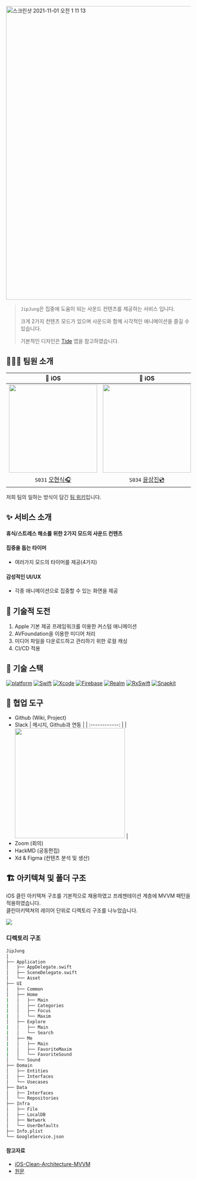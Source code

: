 <img width="800" alt="스크린샷 2021-11-01 오전 1 11 13" src="https://user-images.githubusercontent.com/38206212/139592483-d48d6519-27c7-4d80-8de7-8031654168a0.png">

> `JipJung`은 집중에 도움이 되는 사운드 컨텐츠를 제공하는 서비스 입니다.
> 
> 크게 2가지 컨텐츠 모드가 있으며 사운드와 함께 시각적인 애니메이션을 즐길 수 있습니다.
> 
> 기본적인 디자인은 [Tide](https://apps.apple.com/kr/app/tide-sleep-focus-meditation/id1077776989) 앱을 참고하였습니다.

## 👨🏻‍💻 팀원 소개

|  iOS |  iOS |  iOS |  iOS |  
| :------------: | :------------: | :------------: | :------------: |
|  <img width=240 src=https://media.giphy.com/media/szf5P2VvfOeShdnhOc/giphy.gif>  | <img width=240 src=https://user-images.githubusercontent.com/40790219/139001161-87c697a8-bb79-4feb-b0ef-514f3af25a82.jpeg> | <img width=240 src=https://user-images.githubusercontent.com/68768628/138987287-3f3afb65-2219-4e7f-a66d-62facb620776.gif>  | <img width=240 src=https://user-images.githubusercontent.com/38206212/139246077-5e48b153-3a0a-414a-ae6c-2bd4b76cde22.gif>  |
|  `S031` [오현식🎧](https://github.com/Kinaan-Oh)  |  `S034` [윤상진💿](https://github.com/alibreo3754)  |  `S039` [이수현📢](https://github.com/soohyeon0487)  |  `S055` [조기완🔊](https://github.com/jogiking)


저희 팀의 일하는 방식이 담긴 [팀 위키](https://github.com/boostcampwm-2021/iOS10-JipJung/wiki)입니다.

## ✨ 서비스 소개

#### 휴식/스트레스 해소를 위한 2가지 모드의 사운드 컨텐츠

#### 집중을 돕는 타이머
- 여러가지 모드의 타이머를 제공(4가지)

#### 감성적인 UI/UX
- 각종 애니메이션으로 집중할 수 있는 화면을 제공

## 🛫 기술적 도전
1. Apple 기본 제공 프레임워크를 이용한 커스텀 애니메이션
2. AVFoundation을 이용한 미디어 처리
3. 미디어 파일을 다운로드하고 관리하기 위한 로컬 캐싱
4. CI/CD 적용

## 🔨 기술 스택

[![platform](https://img.shields.io/badge/Platform-iOS-black)]() [![Swift](https://img.shields.io/badge/Swift-5.5-orange)]() [![Xcode](https://img.shields.io/badge/Xcode-13.0-orange)]() 
[![Firebase](https://img.shields.io/badge/Firebase-8.9.0-red)]() [![Realm](https://img.shields.io/badge/Realm-10.18.0-red)]()
[![RxSwift](https://img.shields.io/badge/RxSwift-6.2.0-green)]() [![Snapkit](https://img.shields.io/badge/Snapkit-5.0.1-blue)]()

## 🧮 협업 도구
- Github (Wiki, Project)
- Slack
  | 메시지, Github과 연동 | 
  | :------------: |
  | <img height="300" src="https://i.imgur.com/d1e6bC1.png"> |
- Zoom (회의)
- HackMD (공동편집)
- Xd & Figma (컨텐츠 분석 및 생산)


## 🏗 아키텍쳐 및 폴더 구조

iOS 클린 아키텍쳐 구조를 기본적으로 채용하였고 프레젠테이션 계층에 MVVM 패턴을 적용하였습니다.<br>
클린아키텍쳐의 레이어 단위로 디렉토리 구조를 나누었습니다.

![](https://i.imgur.com/mOCP7Ow.png)

### 디렉토리 구조
```bash
JipJung
│
├── Application
│   ├── AppDelegate.swift
│   ├── SceneDelegate.swift
│   └── Asset
├── UI
│   ├── Common
│   ├── Home
|   │   ├── Main
|   │   ├── Categories
|   │   ├── Focus
|   │   └── Maxim
│   ├── Explore
|   │   ├── Main
|   │   └── Search
│   ├── Me
|   │   ├── Main
|   │   ├── FavoriteMaxim
|   │   └── FavoriteSound
│   └── Sound
├── Domain
│   ├── Entities
│   ├── Interfaces
│   └── Usecases
├── Data
│   ├── Interfaces
│   └── Repositories
├── Infra
│   ├── File
│   ├── LocalDB
│   ├── Network
│   └── UserDefaults
├── Info.plist
└── GoogleService.json
``` 

#### 참고자료
- [iOS-Clean-Architecture-MVVM](https://github.com/kudoleh/iOS-Clean-Architecture-MVVM)
- [원문](https://tech.olx.com/clean-architecture-and-mvvm-on-ios-c9d167d9f5b3)
